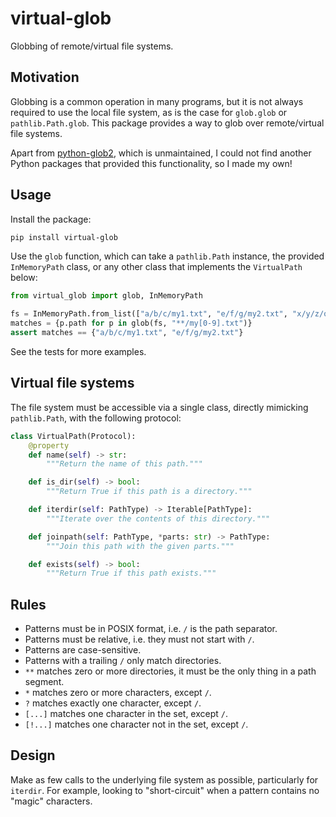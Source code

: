 # virtual-glob

Globbing of remote/virtual file systems.

## Motivation

Globbing is a common operation in many programs, but it is not always required to use the local file system, as is the case for `glob.glob` or `pathlib.Path.glob`.
This package provides a way to glob over remote/virtual file systems.

Apart from [python-glob2](https://github.com/miracle2k/python-glob2), which is unmaintained,
I could not find another Python packages that provided this functionality, so I made my own!

## Usage

Install the package:

```bash
pip install virtual-glob
```

Use the `glob` function, which can take a `pathlib.Path` instance, the provided `InMemoryPath` class, or any other class that implements the `VirtualPath` below:

```python
from virtual_glob import glob, InMemoryPath

fs = InMemoryPath.from_list(["a/b/c/my1.txt", "e/f/g/my2.txt", "x/y/z/other.txt"])
matches = {p.path for p in glob(fs, "**/my[0-9].txt")}
assert matches == {"a/b/c/my1.txt", "e/f/g/my2.txt"}
```

See the tests for more examples.

## Virtual file systems

The file system must be accessible via a single class, directly mimicking `pathlib.Path`, with the following protocol:

```python
class VirtualPath(Protocol):
    @property
    def name(self) -> str:
        """Return the name of this path."""

    def is_dir(self) -> bool:
        """Return True if this path is a directory."""

    def iterdir(self: PathType) -> Iterable[PathType]:
        """Iterate over the contents of this directory."""

    def joinpath(self: PathType, *parts: str) -> PathType:
        """Join this path with the given parts."""

    def exists(self) -> bool:
        """Return True if this path exists."""
```

## Rules

- Patterns must be in POSIX format, i.e. `/` is the path separator.
- Patterns must be relative, i.e. they must not start with `/`.
- Patterns are case-sensitive.
- Patterns with a trailing `/` only match directories.
- `**` matches zero or more directories, it must be the only thing in a path segment.
- `*` matches zero or more characters, except `/`.
- `?` matches exactly one character, except `/`.
- `[...]` matches one character in the set, except `/`.
- `[!...]` matches one character not in the set, except `/`.

## Design

Make as few calls to the underlying file system as possible, particularly for `iterdir`.
For example, looking to "short-circuit" when a pattern contains no "magic" characters.
